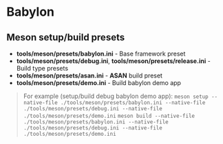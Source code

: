 # Babylon

## Meson setup/build presets
- **tools/meson/presets/babylon.ini** - Base framework preset
- **tools/meson/presets/debug.ini**, **tools/meson/presets/release.ini** - Build type presets
- **tools/meson/presets/asan.ini** - **ASAN** build preset
- **tools/meson/presets/demo.ini** - Build babylon demo app
> For example (setup/build debug babylon demo app):
> `meson setup --native-file ./tools/meson/presets/babylon.ini --native-file ./tools/meson/presets/debug.ini --native-file ./tools/meson/presets/demo.ini`
> `meson build --native-file ./tools/meson/presets/babylon.ini --native-file ./tools/meson/presets/debug.ini --native-file ./tools/meson/presets/demo.ini`
